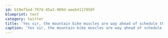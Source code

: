 ```yaml
---
id: b19ef5ed-797d-45a3-909d-aeeb4117950f
blueprint: text
category: twitter
title: 'Yes sir, the mountain bike muscles are way ahead of schedule this season.'
caption: 'Yes sir, the mountain bike muscles are way ahead of schedule this season.'
---
```


